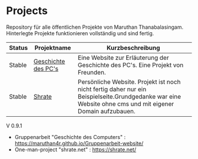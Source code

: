 # Projects
Repository für alle öffentlichen Projekte von Maruthan Thanabalasingam. Hinterlegte Projekte funktionieren vollständig und sind fertig.

|Status| Projektname | Kurzbeschreibung |
| ------ | ------ | ------ |
| Stable | [Geschichte des PC's][pc-history]| Eine Website zur Erläuterung der Geschichte des PC's. Eine Projekt von Freunden. 
| Stable | [Shrate][shrate] | Persönliche Website. Projekt ist noch nicht fertig daher nur ein Beispielseite.Grundgedanke war eine Website ohne cms und mit eigener Domain aufzubauen. |

V 0.9.1


   [pc-history]:<https://maruthan4r.github.io/Gruppenarbeit-website/>
   [shrate]:<https://shrate.net>
   [pong]:<https://github.com/maruthan4r/projects/tree/main/Python/Game_01_Pong>


- Gruppenarbeit "Geschichte des Computers"  : https://maruthan4r.github.io/Gruppenarbeit-website/
- One-man-project "shrate.net"              : https://shrate.net/
